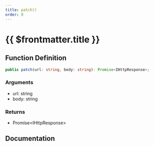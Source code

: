 ```yaml
---
title: patch()
order: 0
---
```


# {{ $frontmatter.title }}

## Function Definition

```ts
public patch(url: string, body: string): Promise<IHttpResponse>;
```

### Arguments

* url: string
* body: string

### Returns

* Promise\<IHttpResponse\>

## Documentation

<!--@include: ./parts/patch.md-->
